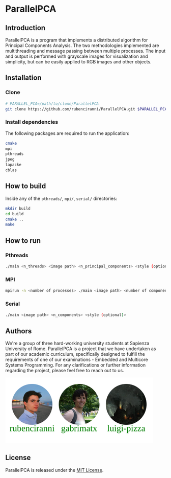 # ParallelPCA
## Introduction
ParallelPCA is a program that implements a distributed algorithm for Principal Components Analysis. The two methodologies implemented are multithreading and message passing between multiple processes. The input and output is performed with grayscale images for visualization and simplicity, but can be easily applied to RGB images and other objects.
## Installation
### Clone 
```bash
# PARALLEL_PCA=/path/to/clone/ParallelPCA
git clone https://github.com/rubenciranni/ParallelPCA.git $PARALLEL_PCA
```
### Install dependencies
The following packages are required to run the application:
```bash
cmake
mpi
pthreads
jpeg
lapacke
cblas
```
## How to build
Inside any of the `pthreads/`, `mpi/`, `serial/` directories:
```bash
mkdir build
cd build
cmake ..
make
```
## How to run
### Pthreads
```bash
./main <n_threads> <image path> <n_principal_components> <style (optional)>
```
### MPI
```bash
mpirun -n <number of processes> ./main <image path> <number of components> <normalization style (optional)>
```
### Serial
```bash
./main <image path> <n_components> <style (optional)>
```
## Authors
We're a group of three hard-working university students at Sapienza University of Rome. ParallelPCA is a project that we have undertaken as part of our academic curriculum, specifically designed to fulfill the requirements of one of our examinations -  Embedded and Multicore Systems Programming.
For any clarifications or further information regarding the project, please feel free to reach out to us.

<img src=".\figs\AUTHORS.svg">

## License
ParallelPCA is released under the [MIT License](./LICENSE). 
